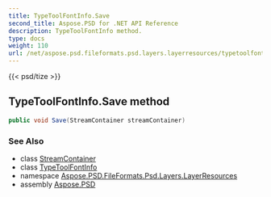 ```yaml
---
title: TypeToolFontInfo.Save
second_title: Aspose.PSD for .NET API Reference
description: TypeToolFontInfo method. 
type: docs
weight: 110
url: /net/aspose.psd.fileformats.psd.layers.layerresources/typetoolfontinfo/save/
---
```

{{< psd/tize >}}
## TypeToolFontInfo.Save method

```csharp
public void Save(StreamContainer streamContainer)
```

### See Also

* class [StreamContainer](../../../aspose.psd/streamcontainer/)
* class [TypeToolFontInfo](../)
* namespace [Aspose.PSD.FileFormats.Psd.Layers.LayerResources](../../typetoolfontinfo/)
* assembly [Aspose.PSD](../../../)


